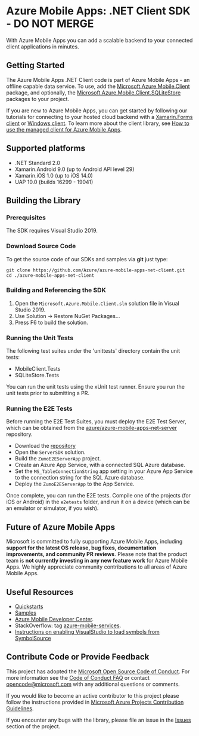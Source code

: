 # Azure Mobile Apps: .NET Client SDK - DO NOT MERGE

With Azure Mobile Apps you can add a scalable backend to your connected client applications in minutes.

## Getting Started

The Azure Mobile Apps .NET Client code is part of Azure Mobile Apps - an offline capable data service.  To use, add the [Microsoft.Azure.Mobile.Client](https://www.nuget.org/packages/Microsoft.Azure.Mobile.Client/) package, and optionally, the [Microsoft.Azure.Mobile.Client.SQLiteStore](https://www.nuget.org/packages/Microsoft.Azure.Mobile.Client.SQLiteStore) packages to your project.

If you are new to Azure Mobile Apps, you can get started by following our tutorials for connecting to your hosted cloud backend with a [Xamarin.Forms client](https://azure.microsoft.com/en-us/documentation/articles/app-service-mobile-xamarin-forms-get-started/) or [Windows client](https://azure.microsoft.com/en-us/documentation/articles/app-service-mobile-windows-store-dotnet-get-started/).  To learn more about the client library, see [How to use the managed client for Azure Mobile Apps](https://azure.microsoft.com/en-us/documentation/articles/app-service-mobile-dotnet-how-to-use-client-library/).

## Supported platforms

* .NET Standard 2.0
* Xamarin.Android 9.0 (up to Android API level 29)
* Xamarin.iOS 1.0 (up to iOS 14.0)
* UAP 10.0 (builds 16299 - 19041)

## Building the Library

### Prerequisites

The SDK requires Visual Studio 2019.

### Download Source Code

To get the source code of our SDKs and samples via **git** just type:

    git clone https://github.com/Azure/azure-mobile-apps-net-client.git
    cd ./azure-mobile-apps-net-client


### Building and Referencing the SDK

1. Open the `Microsoft.Azure.Mobile.Client.sln` solution file in Visual Studio 2019.
2. Use Solution -> Restore NuGet Packages...
3. Press F6 to build the solution.

### Running the Unit Tests

The following test suites under the 'unittests' directory contain the unit tests:

* MobileClient.Tests
* SQLiteStore.Tests

You can run the unit tests using the xUnit test runner.  Ensure you run the unit tests prior to submitting a PR.

### Running the E2E Tests

Before running the E2E Test Suites, you must deploy the E2E Test Server, which can be obtained from the [azure/azure-mobile-apps-net-server](https://github.com/azure/azure-mobile-apps-net-server) repository.

* Download the [repository](https://github.com/azure/azure-mobile-apps-net-server)
* Open the `ServerSDK` solution.
* Build the `ZumoE2EServerApp` project.
* Create an Azure App Service, with a connected SQL Azure database.
* Set the `MS_TableConnectionString` app setting in your Azure App Service to the connection string for the SQL Azure database.
* Deploy the `ZumoE2EServerApp` to the App Service.

Once complete, you can run the E2E tests.  Compile one of the projects (for iOS or Android) in the `e2etests` folder, and run it on a device (which can be an emulator or simulator, if you wish).

## Future of Azure Mobile Apps

Microsoft is committed to fully supporting Azure Mobile Apps, including **support for the latest OS release, bug fixes, documentation improvements, and community PR reviews**. Please note that the product team is **not currently investing in any new feature work** for Azure Mobile Apps. We highly appreciate community contributions to all areas of Azure Mobile Apps.

## Useful Resources

* [Quickstarts](https://github.com/Azure/azure-mobile-apps-quickstarts)
* [Samples](https://azure.microsoft.com/en-us/documentation/samples/?service=app-service&term=mobile)
* [Azure Mobile Developer Center](http://azure.microsoft.com/en-us/develop/mobile).
* StackOverflow: tag [azure-mobile-services](http://stackoverflow.com/questions/tagged/azure-mobile-services).
* [Instructions on enabling VisualStudio to load symbols from SymbolSource](http://www.symbolsource.org/Public/Wiki/Using)

## Contribute Code or Provide Feedback

This project has adopted the [Microsoft Open Source Code of Conduct](https://opensource.microsoft.com/codeofconduct/). For more information see the [Code of Conduct FAQ](https://opensource.microsoft.com/codeofconduct/faq/) or contact [opencode@microsoft.com](mailto:opencode@microsoft.com) with any additional questions or comments.

If you would like to become an active contributor to this project please follow the instructions provided in [Microsoft Azure Projects Contribution Guidelines](http://azure.github.com/guidelines.html).

If you encounter any bugs with the library, please file an issue in the [Issues](https://github.com/Azure/azure-mobile-apps-net-client/issues) section of the project.
